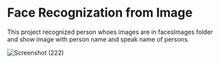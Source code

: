 # Face Recognization from Image

This project recognized person whoes images are in facesImages folder and show image with person name and speak name of persons.


![Screenshot (222)](https://user-images.githubusercontent.com/61659396/84611369-a6c77c80-ae8b-11ea-8873-2ae1aa288094.png)
